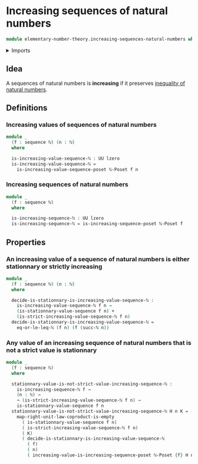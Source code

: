 # Increasing sequences of natural numbers

```agda
module elementary-number-theory.increasing-sequences-natural-numbers where
```

<details><summary>Imports</summary>

```agda
open import elementary-number-theory.inequality-natural-numbers
open import elementary-number-theory.natural-numbers
open import elementary-number-theory.strict-inequality-natural-numbers
open import elementary-number-theory.strictly-increasing-sequences-natural-numbers

open import foundation.constant-sequences
open import foundation.coproduct-types
open import foundation.negation
open import foundation.propositions
open import foundation.sequences
open import foundation.type-arithmetic-empty-type
open import foundation.universe-levels

open import order-theory.increasing-sequences-posets
open import order-theory.sequences-posets
```

</details>

## Idea

A sequences of natural numbers is **increasing** if it preserves
[inequality of natural numbers](elementary-number-theory.inequality-natural-numbers.md).

## Definitions

### Increasing values of sequences of natural numbers

```agda
module _
  (f : sequence ℕ) (n : ℕ)
  where

  is-increasing-value-sequence-ℕ : UU lzero
  is-increasing-value-sequence-ℕ =
    is-increasing-value-sequence-poset ℕ-Poset f n
```

### Increasing sequences of natural numbers

```agda
module _
  (f : sequence ℕ)
  where

  is-increasing-sequence-ℕ : UU lzero
  is-increasing-sequence-ℕ = is-increasing-sequence-poset ℕ-Poset f
```

## Properties

### An increasing value of a sequence of natural numbers is either stationnary or strictly increasing

```agda
module _
  (f : sequence ℕ) (n : ℕ)
  where

  decide-is-stationnary-is-increasing-value-sequence-ℕ :
    is-increasing-value-sequence-ℕ f n →
    (is-stationnary-value-sequence f n) +
    (is-strict-increasing-value-sequence-ℕ f n)
  decide-is-stationnary-is-increasing-value-sequence-ℕ =
    eq-or-le-leq-ℕ (f n) (f (succ-ℕ n))
```

### Any value of an increasing sequence of natural numbers that is not a strict value is stationnary

```agda
module _
  (f : sequence ℕ)
  where

  stationnary-value-is-not-strict-value-increasing-sequence-ℕ :
    is-increasing-sequence-ℕ f →
    (n : ℕ) →
    ¬ (is-strict-increasing-value-sequence-ℕ f n) →
    is-stationnary-value-sequence f n
  stationnary-value-is-not-strict-value-increasing-sequence-ℕ H n K =
    map-right-unit-law-coproduct-is-empty
      ( is-stationnary-value-sequence f n)
      ( is-strict-increasing-value-sequence-ℕ f n)
      ( K)
      ( decide-is-stationnary-is-increasing-value-sequence-ℕ
        ( f)
        ( n)
        ( increasing-value-is-increasing-sequence-poset ℕ-Poset {f} H n))
```

